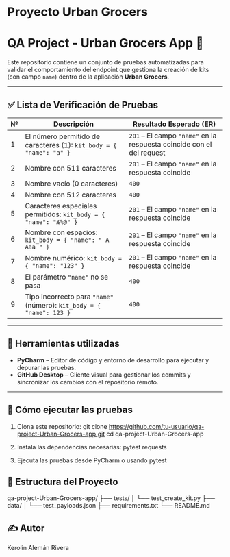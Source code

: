 # Proyecto Urban Grocers 

# QA Project - Urban Grocers App 🛒

Este repositorio contiene un conjunto de pruebas automatizadas para validar el comportamiento del endpoint que gestiona la creación de kits (con campo `name`) dentro de la aplicación **Urban Grocers**.

---

## ✅ Lista de Verificación de Pruebas

| №  | Descripción                                                             | Resultado Esperado (ER)                                                         |
|----|-------------------------------------------------------------------------|----------------------------------------------------------------------------------|
| 1  | El número permitido de caracteres (1): `kit_body = { "name": "a" }`     | `201` – El campo `"name"` en la respuesta coincide con el del request          |
| 2  | Nombre con 511 caracteres                                               | `201` – El campo `"name"` en la respuesta coincide                              |
| 3  | Nombre vacío (0 caracteres)                                             | `400`                                                                           |
| 4  | Nombre con 512 caracteres                                               | `400`                                                                           |
| 5  | Caracteres especiales permitidos: `kit_body = { "name": "№%@" }`        | `201` – El campo `"name"` en la respuesta coincide                              |
| 6  | Nombre con espacios: `kit_body = { "name": " A Aaa " }`                 | `201` – El campo `"name"` en la respuesta coincide                              |
| 7  | Nombre numérico: `kit_body = { "name": "123" }`                         | `201` – El campo `"name"` en la respuesta coincide                              |
| 8  | El parámetro `"name"` no se pasa                                        | `400`                                                                           |
| 9  | Tipo incorrecto para `"name"` (número): `kit_body = { "name": 123 }`   | `400`                                                                           |

---

## 🧪 Herramientas utilizadas

- **PyCharm** – Editor de código y entorno de desarrollo para ejecutar y depurar las pruebas.
- **GitHub Desktop** – Cliente visual para gestionar los commits y sincronizar los cambios con el repositorio remoto.

---

## 🚀 Cómo ejecutar las pruebas

1. Clona este repositorio:
   git clone https://github.com/tu-usuario/qa-project-Urban-Grocers-app.git
   cd qa-project-Urban-Grocers-app

2. Instala las dependencias necesarias:
   pytest
   requests
   
3. Ejecuta las pruebas desde PyCharm o usando pytest

## 📁 Estructura del Proyecto
   
qa-project-Urban-Grocers-app/
├── tests/
│   └── test_create_kit.py
├── data/
│   └── test_payloads.json
├── requirements.txt
└── README.md

## ✍️ Autor
Kerolin Alemán Rivera
